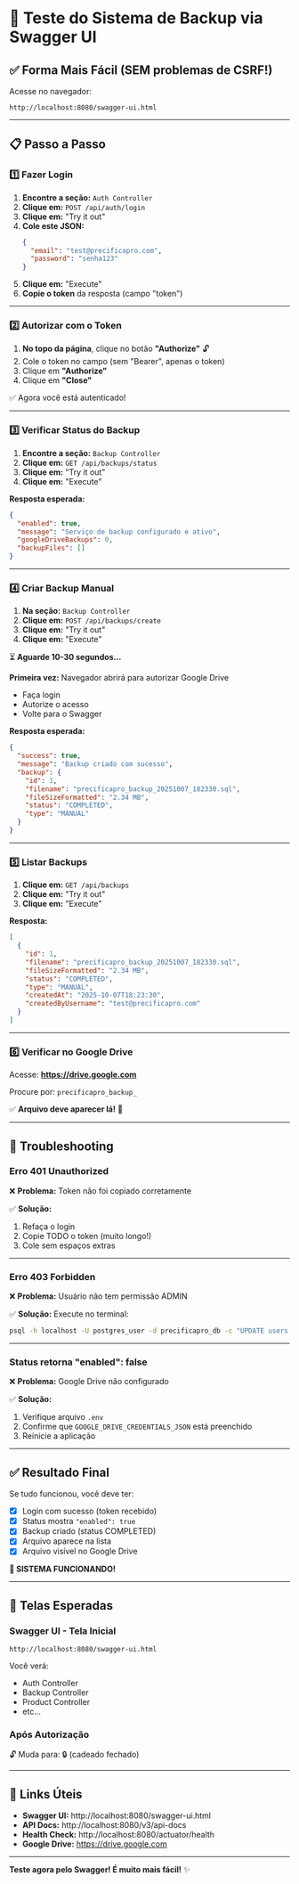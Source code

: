 # 🧪 Teste do Sistema de Backup via Swagger UI

## ✅ Forma Mais Fácil (SEM problemas de CSRF!)

Acesse no navegador:
```
http://localhost:8080/swagger-ui.html
```

---

## 📋 Passo a Passo

### 1️⃣ Fazer Login

1. **Encontre a seção:** `Auth Controller`
2. **Clique em:** `POST /api/auth/login`
3. **Clique em:** "Try it out"
4. **Cole este JSON:**
   ```json
   {
     "email": "test@precificapro.com",
     "password": "senha123"
   }
   ```
5. **Clique em:** "Execute"
6. **Copie o token** da resposta (campo "token")

---

### 2️⃣ Autorizar com o Token

1. **No topo da página**, clique no botão **"Authorize"** 🔓
2. Cole o token no campo (sem "Bearer", apenas o token)
3. Clique em **"Authorize"**
4. Clique em **"Close"**

✅ Agora você está autenticado!

---

### 3️⃣ Verificar Status do Backup

1. **Encontre a seção:** `Backup Controller`
2. **Clique em:** `GET /api/backups/status`
3. **Clique em:** "Try it out"
4. **Clique em:** "Execute"

**Resposta esperada:**
```json
{
  "enabled": true,
  "message": "Serviço de backup configurado e ativo",
  "googleDriveBackups": 0,
  "backupFiles": []
}
```

---

### 4️⃣ Criar Backup Manual

1. **Na seção:** `Backup Controller`
2. **Clique em:** `POST /api/backups/create`
3. **Clique em:** "Try it out"
4. **Clique em:** "Execute"

⏳ **Aguarde 10-30 segundos...**

**Primeira vez:** Navegador abrirá para autorizar Google Drive
- Faça login
- Autorize o acesso
- Volte para o Swagger

**Resposta esperada:**
```json
{
  "success": true,
  "message": "Backup criado com sucesso",
  "backup": {
    "id": 1,
    "filename": "precificapro_backup_20251007_182330.sql",
    "fileSizeFormatted": "2.34 MB",
    "status": "COMPLETED",
    "type": "MANUAL"
  }
}
```

---

### 5️⃣ Listar Backups

1. **Clique em:** `GET /api/backups`
2. **Clique em:** "Try it out"
3. **Clique em:** "Execute"

**Resposta:**
```json
[
  {
    "id": 1,
    "filename": "precificapro_backup_20251007_182330.sql",
    "fileSizeFormatted": "2.34 MB",
    "status": "COMPLETED",
    "type": "MANUAL",
    "createdAt": "2025-10-07T18:23:30",
    "createdByUsername": "test@precificapro.com"
  }
]
```

---

### 6️⃣ Verificar no Google Drive

Acesse: **https://drive.google.com**

Procure por: `precificapro_backup_`

✅ **Arquivo deve aparecer lá!** 🎉

---

## 🐛 Troubleshooting

### Erro 401 Unauthorized
❌ **Problema:** Token não foi copiado corretamente

✅ **Solução:** 
1. Refaça o login
2. Copie TODO o token (muito longo!)
3. Cole sem espaços extras

---

### Erro 403 Forbidden
❌ **Problema:** Usuário não tem permissão ADMIN

✅ **Solução:**
Execute no terminal:
```bash
psql -h localhost -U postgres_user -d precificapro_db -c "UPDATE users SET role = 'ADMIN' WHERE email = 'test@precificapro.com';"
```

---

### Status retorna "enabled": false
❌ **Problema:** Google Drive não configurado

✅ **Solução:**
1. Verifique arquivo `.env`
2. Confirme que `GOOGLE_DRIVE_CREDENTIALS_JSON` está preenchido
3. Reinicie a aplicação

---

## ✅ Resultado Final

Se tudo funcionou, você deve ter:

- [x] Login com sucesso (token recebido)
- [x] Status mostra `"enabled": true`
- [x] Backup criado (status COMPLETED)
- [x] Arquivo aparece na lista
- [x] Arquivo visível no Google Drive

**🎉 SISTEMA FUNCIONANDO!**

---

## 📸 Telas Esperadas

### Swagger UI - Tela Inicial
```
http://localhost:8080/swagger-ui.html
```
Você verá:
- Auth Controller
- Backup Controller
- Product Controller
- etc...

### Após Autorização
🔓 Muda para: 🔒 (cadeado fechado)

---

## 🚀 Links Úteis

- **Swagger UI:** http://localhost:8080/swagger-ui.html
- **API Docs:** http://localhost:8080/v3/api-docs
- **Health Check:** http://localhost:8080/actuator/health
- **Google Drive:** https://drive.google.com

---

**Teste agora pelo Swagger! É muito mais fácil!** ✨
